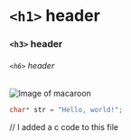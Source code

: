 # `<h1>` header
### `<h3>` header
###### `<h6>` header

![Image of macaroon](https://img.freepik.com/free-psd/macaroon-isolated-transparent-background_191095-35017.jpg?t=st=1734508475~exp=1734512075~hmac=47776d56e2b22d2822ee6dddee46fe3953beafd98a5517335ab3e72027c0e87c&w=996)

``` c
char* str = "Hello, world!";
```











// I added a c code to this file
